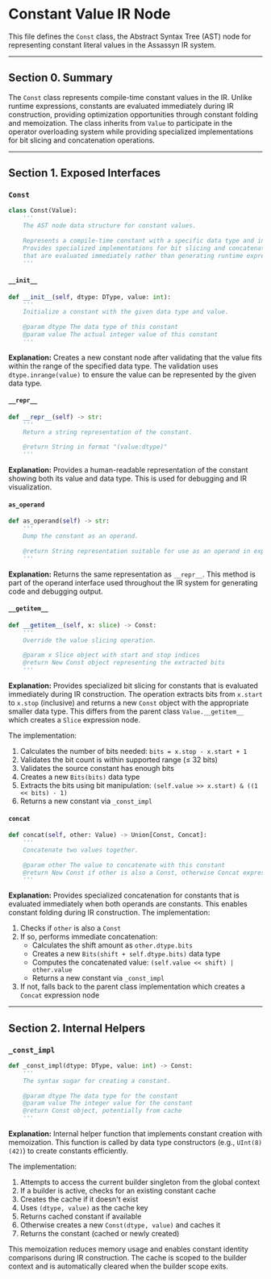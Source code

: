 # Constant Value IR Node

This file defines the `Const` class, the Abstract Syntax Tree (AST) node for representing constant literal values in the Assassyn IR system.

---

## Section 0. Summary

The `Const` class represents compile-time constant values in the IR. Unlike runtime expressions, constants are evaluated immediately during IR construction, providing optimization opportunities through constant folding and memoization. The class inherits from `Value` to participate in the operator overloading system while providing specialized implementations for bit slicing and concatenation operations.

---

## Section 1. Exposed Interfaces

### `Const`

```python
class Const(Value):
    '''
    The AST node data structure for constant values.
    
    Represents a compile-time constant with a specific data type and integer value.
    Provides specialized implementations for bit slicing and concatenation operations
    that are evaluated immediately rather than generating runtime expressions.
    '''
```

#### `__init__`

```python
def __init__(self, dtype: DType, value: int):
    '''
    Initialize a constant with the given data type and value.
    
    @param dtype The data type of this constant
    @param value The actual integer value of this constant
    '''
```

**Explanation:** Creates a new constant node after validating that the value fits within the range of the specified data type. The validation uses `dtype.inrange(value)` to ensure the value can be represented by the given data type.

#### `__repr__`

```python
def __repr__(self) -> str:
    '''
    Return a string representation of the constant.
    
    @return String in format "(value:dtype)"
    '''
```

**Explanation:** Provides a human-readable representation of the constant showing both its value and data type. This is used for debugging and IR visualization.

#### `as_operand`

```python
def as_operand(self) -> str:
    '''
    Dump the constant as an operand.
    
    @return String representation suitable for use as an operand in expressions
    '''
```

**Explanation:** Returns the same representation as `__repr__`. This method is part of the operand interface used throughout the IR system for generating code and debugging output.

#### `__getitem__`

```python
def __getitem__(self, x: slice) -> Const:
    '''
    Override the value slicing operation.
    
    @param x Slice object with start and stop indices
    @return New Const object representing the extracted bits
    '''
```

**Explanation:** Provides specialized bit slicing for constants that is evaluated immediately during IR construction. The operation extracts bits from `x.start` to `x.stop` (inclusive) and returns a new `Const` object with the appropriate smaller data type. This differs from the parent class `Value.__getitem__` which creates a `Slice` expression node.

The implementation:
1. Calculates the number of bits needed: `bits = x.stop - x.start + 1`
2. Validates the bit count is within supported range (≤ 32 bits)
3. Validates the source constant has enough bits
4. Creates a new `Bits(bits)` data type
5. Extracts the bits using bit manipulation: `(self.value >> x.start) & ((1 << bits) - 1)`
6. Returns a new constant via `_const_impl`

#### `concat`

```python
def concat(self, other: Value) -> Union[Const, Concat]:
    '''
    Concatenate two values together.
    
    @param other The value to concatenate with this constant
    @return New Const if other is also a Const, otherwise Concat expression
    '''
```

**Explanation:** Provides specialized concatenation for constants that is evaluated immediately when both operands are constants. This enables constant folding during IR construction. The implementation:

1. Checks if `other` is also a `Const`
2. If so, performs immediate concatenation:
   - Calculates the shift amount as `other.dtype.bits`
   - Creates a new `Bits(shift + self.dtype.bits)` data type
   - Computes the concatenated value: `(self.value << shift) | other.value`
   - Returns a new constant via `_const_impl`
3. If not, falls back to the parent class implementation which creates a `Concat` expression node

---

## Section 2. Internal Helpers

### `_const_impl`

```python
def _const_impl(dtype: DType, value: int) -> Const:
    '''
    The syntax sugar for creating a constant.
    
    @param dtype The data type for the constant
    @param value The integer value for the constant
    @return Const object, potentially from cache
    '''
```

**Explanation:** Internal helper function that implements constant creation with memoization. This function is called by data type constructors (e.g., `UInt(8)(42)`) to create constants efficiently.

The implementation:
1. Attempts to access the current builder singleton from the global context
2. If a builder is active, checks for an existing constant cache
3. Creates the cache if it doesn't exist
4. Uses `(dtype, value)` as the cache key
5. Returns cached constant if available
6. Otherwise creates a new `Const(dtype, value)` and caches it
7. Returns the constant (cached or newly created)

This memoization reduces memory usage and enables constant identity comparisons during IR construction. The cache is scoped to the builder context and is automatically cleared when the builder scope exits.
